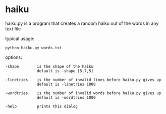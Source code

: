 # haiku

haiku.py is a program that creates a random haiku out of the words in any text file

typical usage:

	python haiku.py words.txt

options:

	-shape        is the shape of the haiku
	              default is -shape [5,7,5]

	-linetries    is the number of invalid lines before haiku.py gives up
	              default is -linetries 1000

	-wordtries    is the number of invalid words before haiku.py gives up
	              default is -wordtries 1000

	-help         prints this dialog
